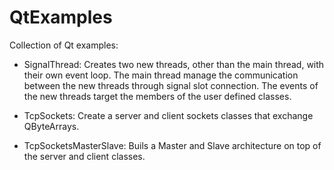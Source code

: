 # QtExamples
Collection of Qt examples:

- SignalThread: Creates two new threads, other than the main thread, with their own event loop. The main thread manage the communication between the new threads through signal slot connection. The events of the new threads target the members of the user defined classes.

- TcpSockets: Create a server and client sockets classes that exchange QByteArrays.

- TcpSocketsMasterSlave: Buils a Master and Slave architecture on top of the server and client classes.
